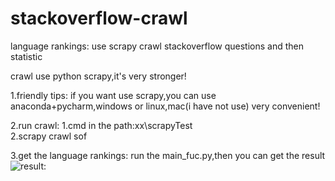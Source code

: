 # stackoverflow-crawl
language rankings: use scrapy crawl stackoverflow questions and then statistic

crawl use python scrapy,it's very stronger!

1.friendly tips: if you want use scrapy,you can use anaconda+pycharm,windows or linux,mac(i have not use) very convenient!

2.run crawl: 
	1.cmd in the path:xx\scrapyTest\
	2.scrapy crawl sof

3.get the language rankings:
	run the main_fuc.py,then you can get the result
![result:](https://github.com/datawlb/stackoverflow-crawl/stackoverflow/rankResult.jpg)